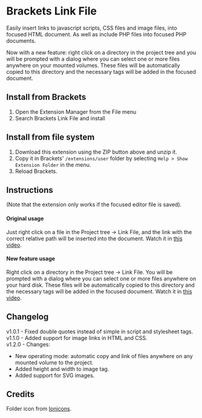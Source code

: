 # Brackets Link File

Easily insert links to javascript scripts, CSS files and image files, into focused HTML document. As well as include PHP files into focused PHP documents. 

Now with a new feature: right click on a directory in the project tree and you will be prompted with a dialog where you can select one or more files anywhere on your mounted volumes. These files will be automatically copied to this directory and the necessary tags will be added in the focused document.

## Install from Brackets

1. Open the Extension Manager from the File menu
2. Search Brackets Link File and install


## Install from file system

1. Download this extension using the ZIP button above and unzip it.
2. Copy it in Brackets' `/extensions/user` folder by selecting `Help > Show Extension Folder` in the menu. 
3. Reload Brackets.

## Instructions

(Note that the extension only works if the focused editor file is saved).
#### Original usage

Just right click on a file in the Project tree -> Link File, and the link with the correct relative path will be inserted into the document. Watch it in [this video][video-only-linking].  

#### New feature usage

Right click on a directory in the Project tree -> Link File. You will be prompted with a dialog where you can select one or more files anywhere on your hard disk. These files will be automatically copied to this directory and the necessary tags will be added in the focused document. Watch it in [this video][video-copying-and-linking].

## Changelog

v1.0.1 - Fixed double quotes instead of simple in script and stylesheet tags.   
v1.1.0 - Added support for image links in HTML and CSS.  
v1.2.0 - Changes:
- New operating mode: automatic copy and link of files anywhere on any mounted volume to the project.
- Added height and width to image tag.
- Added support for SVG images.

## Credits
Folder icon from [Ionicons][ionicons].

[video-only-linking]: https://vimeo.com/203813633
[video-copying-and-linking]: https://vimeo.com/203813648
[ionicons]: http://ionicons.com/
